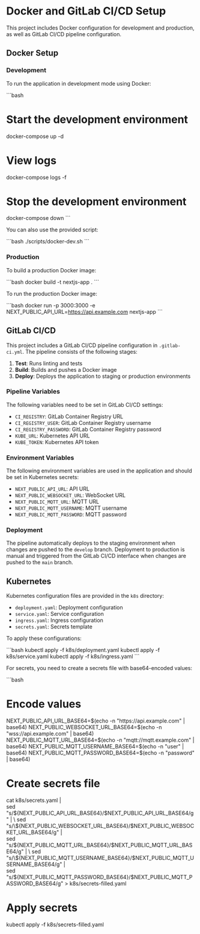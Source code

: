 # Docker and GitLab CI/CD Setup

This project includes Docker configuration for development and production, as well as GitLab CI/CD pipeline configuration.

## Docker Setup

### Development

To run the application in development mode using Docker:

\`\`\`bash
# Start the development environment
docker-compose up -d

# View logs
docker-compose logs -f

# Stop the development environment
docker-compose down
\`\`\`

You can also use the provided script:

\`\`\`bash
./scripts/docker-dev.sh
\`\`\`

### Production

To build a production Docker image:

\`\`\`bash
docker build -t nextjs-app .
\`\`\`

To run the production Docker image:

\`\`\`bash
docker run -p 3000:3000 -e NEXT_PUBLIC_API_URL=https://api.example.com nextjs-app
\`\`\`

## GitLab CI/CD

This project includes a GitLab CI/CD pipeline configuration in `.gitlab-ci.yml`. The pipeline consists of the following stages:

1. **Test**: Runs linting and tests
2. **Build**: Builds and pushes a Docker image
3. **Deploy**: Deploys the application to staging or production environments

### Pipeline Variables

The following variables need to be set in GitLab CI/CD settings:

- `CI_REGISTRY`: GitLab Container Registry URL
- `CI_REGISTRY_USER`: GitLab Container Registry username
- `CI_REGISTRY_PASSWORD`: GitLab Container Registry password
- `KUBE_URL`: Kubernetes API URL
- `KUBE_TOKEN`: Kubernetes API token

### Environment Variables

The following environment variables are used in the application and should be set in Kubernetes secrets:

- `NEXT_PUBLIC_API_URL`: API URL
- `NEXT_PUBLIC_WEBSOCKET_URL`: WebSocket URL
- `NEXT_PUBLIC_MQTT_URL`: MQTT URL
- `NEXT_PUBLIC_MQTT_USERNAME`: MQTT username
- `NEXT_PUBLIC_MQTT_PASSWORD`: MQTT password

### Deployment

The pipeline automatically deploys to the staging environment when changes are pushed to the `develop` branch. Deployment to production is manual and triggered from the GitLab CI/CD interface when changes are pushed to the `main` branch.

## Kubernetes

Kubernetes configuration files are provided in the `k8s` directory:

- `deployment.yaml`: Deployment configuration
- `service.yaml`: Service configuration
- `ingress.yaml`: Ingress configuration
- `secrets.yaml`: Secrets template

To apply these configurations:

\`\`\`bash
kubectl apply -f k8s/deployment.yaml
kubectl apply -f k8s/service.yaml
kubectl apply -f k8s/ingress.yaml
\`\`\`

For secrets, you need to create a secrets file with base64-encoded values:

\`\`\`bash
# Encode values
NEXT_PUBLIC_API_URL_BASE64=$(echo -n "https://api.example.com" | base64)
NEXT_PUBLIC_WEBSOCKET_URL_BASE64=$(echo -n "wss://api.example.com" | base64)
NEXT_PUBLIC_MQTT_URL_BASE64=$(echo -n "mqtt://mqtt.example.com" | base64)
NEXT_PUBLIC_MQTT_USERNAME_BASE64=$(echo -n "user" | base64)
NEXT_PUBLIC_MQTT_PASSWORD_BASE64=$(echo -n "password" | base64)

# Create secrets file
cat k8s/secrets.yaml | \
  sed "s/\${NEXT_PUBLIC_API_URL_BASE64}/$NEXT_PUBLIC_API_URL_BASE64/g" | \
  sed "s/\${NEXT_PUBLIC_WEBSOCKET_URL_BASE64}/$NEXT_PUBLIC_WEBSOCKET_URL_BASE64/g" | \
  sed "s/\${NEXT_PUBLIC_MQTT_URL_BASE64}/$NEXT_PUBLIC_MQTT_URL_BASE64/g" | \
  sed "s/\${NEXT_PUBLIC_MQTT_USERNAME_BASE64}/$NEXT_PUBLIC_MQTT_USERNAME_BASE64/g" | \
  sed "s/\${NEXT_PUBLIC_MQTT_PASSWORD_BASE64}/$NEXT_PUBLIC_MQTT_PASSWORD_BASE64/g" > k8s/secrets-filled.yaml

# Apply secrets
kubectl apply -f k8s/secrets-filled.yaml
